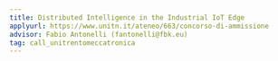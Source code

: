 ```yaml
---
title: Distributed Intelligence in the Industrial IoT Edge
applyurl: https://www.unitn.it/ateneo/663/concorso-di-ammissione
advisor: Fabio Antonelli (fantonelli@fbk.eu)
tag: call_unitrentomeccatronica
---
```

